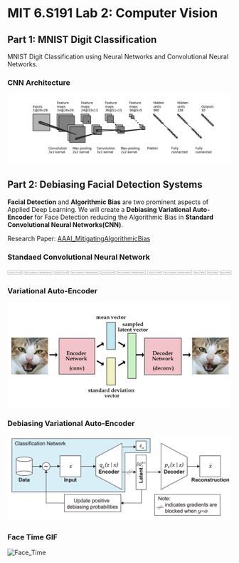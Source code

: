 # MIT 6.S191 Lab 2: Computer Vision

## Part 1: MNIST Digit Classification
MNIST Digit Classification using Neural Networks and Convolutional Neural Networks.

### CNN Architecture
![CNN_Architecture](convnet_fig.png)

## Part 2: Debiasing Facial Detection Systems
**Facial Detection** and **Algorithmic Bias** are two prominent aspects of Applied Deep Learning. We will create a **Debiasing Variational Auto-Encoder** for Face Detection reducing the Algorithmic Bias in **Standard Convolutional Neural Networks(CNN)**.

Research Paper: [AAAI_MitigatingAlgorithmicBias](http://introtodeeplearning.com/AAAI_MitigatingAlgorithmicBias.pdf)

### Standaed Convolutional Neural Network
![Standard_CNN](standard_cnn.png)

### Variational Auto-Encoder
![Variational_Auto-Encoder](Variational_Auto-Encoder.png)

### Debiasing Variational Auto-Encoder
![Debiasing_Varational_Auto-Encoder](Debiasing_Varational_Auto-Encoder.png)

### Face Time GIF
![Face_Time](Face_Time.gif)

